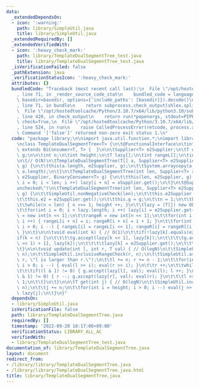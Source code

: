 ```yaml
---
data:
  _extendedDependsOn:
  - icon: ':warning:'
    path: library/SimpleUtil.java
    title: library/SimpleUtil.java
  _extendedRequiredBy: []
  _extendedVerifiedWith:
  - icon: ':heavy_check_mark:'
    path: library/TemplateDualSegmentTree_test.java
    title: library/TemplateDualSegmentTree_test.java
  _isVerificationFailed: false
  _pathExtension: java
  _verificationStatusIcon: ':heavy_check_mark:'
  attributes: {}
  bundledCode: "Traceback (most recent call last):\n  File \"/opt/hostedtoolcache/Python/3.10.7/x64/lib/python3.10/site-packages/onlinejudge_verify/documentation/build.py\"\
    , line 71, in _render_source_code_stat\n    bundled_code = language.bundle(stat.path,\
    \ basedir=basedir, options={'include_paths': [basedir]}).decode()\n  File \"/opt/hostedtoolcache/Python/3.10.7/x64/lib/python3.10/site-packages/onlinejudge_verify/languages/user_defined.py\"\
    , line 71, in bundle\n    return subprocess.check_output(shlex.split(command))\n\
    \  File \"/opt/hostedtoolcache/Python/3.10.7/x64/lib/python3.10/subprocess.py\"\
    , line 420, in check_output\n    return run(*popenargs, stdout=PIPE, timeout=timeout,\
    \ check=True,\n  File \"/opt/hostedtoolcache/Python/3.10.7/x64/lib/python3.10/subprocess.py\"\
    , line 524, in run\n    raise CalledProcessError(retcode, process.args,\nsubprocess.CalledProcessError:\
    \ Command '['false']' returned non-zero exit status 1.\n"
  code: "package library;\n\nimport java.util.function.*;\nimport library.SimpleUtil;\n\
    \nclass TemplateDualSegmentTree<T> {\n\t@FunctionalInterface\n\tinterface BinaryConsumer<T>\
    \ extends BiConsumer<T, T> {  }\n\n\tSupplier<T> e2Supplier;\n\tT e2;\n\tBinaryConsumer<T>\
    \ g;\n\n\tint n;\n\tint height;\n\tT lazy[];\n\tint rangeL[];\n\tint rangeR[];\n\
    \n\t// O(N)\n\tTemplateDualSegmentTree(T[] a, Supplier<T> e2Supplier, BinaryConsumer<T>\
    \ g) {\n\t\tthis(a.length, e2Supplier, g);\n\t\tSystem.arraycopy(a, 0, lazy, n,\
    \ a.length);\n\t}\n\tTemplateDualSegmentTree(int len, Supplier<T> xSupplier, Supplier<T>\
    \ e2Supplier, BinaryConsumer<T> g) {\n\t\tthis(len, e2Supplier, g);\n\t\tfor(int\
    \ i = 0; i < len; i ++) lazy[i + n] = xSupplier.get();\n\t}\n\t@SuppressWarnings(\"\
    unchecked\")\n\tTemplateDualSegmentTree(int len, Supplier<T> e2Supplier, BinaryConsumer<T>\
    \ g) {\n\t\tSimpleUtil.nonNegativeCheck(len);\n\t\tthis.e2Supplier = e2Supplier;\n\
    \t\tthis.e2 = e2Supplier.get();\n\t\tthis.g = g;\n\t\tn = 1;\n\t\theight = 0;\n\
    \t\twhile(n < len) { n <<= 1; height ++; }\n\t\tlazy = (T[]) new Object[n << 1];\n\
    \t\tfor(int i = 0; i < lazy.length; i ++) lazy[i] = e2Supplier.get();\n\t\trangeL\
    \ = new int[n << 1];\n\t\trangeR = new int[n << 1];\n\t\tfor(int i = 0; i < n;\
    \ i ++) { rangeL[i + n] = i; rangeR[i + n] = i + 1; }\n\t\tfor(int i = n - 1;\
    \ i > 0; i --) { rangeL[i] = rangeL[i << 1]; rangeR[i] = rangeR[(i << 1) + 1];\
    \ }\n\t}\n\n\tvoid eval(int k) { // O(1)\n\t\tif(!lazy[k].equals(e2)) {\n\t\t\t\
    if(k < n) {\n\t\t\t\tg.accept(lazy[k << 1], lazy[k]);\n\t\t\t\tg.accept(lazy[(k\
    \ << 1) + 1], lazy[k]);\n\t\t\t\tlazy[k] = e2Supplier.get();\n\t\t\t}\n\t\t}\n\
    \t}\n\n\tvoid update(int l, int r, T val) { // O(logN)\n\t\tSimpleUtil.inclusiveRangeCheck(l,\
    \ n);\n\t\tSimpleUtil.inclusiveRangeCheck(r, n);\n\t\tSimpleUtil.assertion(l <=\
    \ r, \"l is larger than r.\");\n\t\tl += n; r += n - 1;\n\t\tfor(int i = height;\
    \ i > 0; i --) { eval(l >> i); eval(r >> i); }\n\t\tr ++;\n\t\twhile(l < r) {\n\
    \t\t\tif((l & 1) != 0) { g.accept(lazy[l], val); eval(l); l ++; }\n\t\t\tif((r\
    \ & 1) != 0) { r --; g.accept(lazy[r], val); eval(r); }\n\t\t\tl >>= 1; r >>=\
    \ 1;\n\t\t}\n\t}\n\n\tT get(int j) { // O(logN)\n\t\tSimpleUtil.inclusiveRangeCheck(j,\
    \ n);\n\t\tj += n;\n\t\tfor(int i = height; i > 0; i --) eval(j >> i);\n\t\treturn\
    \ lazy[j];\n\t}\n}"
  dependsOn:
  - library/SimpleUtil.java
  isVerificationFile: false
  path: library/TemplateDualSegmentTree.java
  requiredBy: []
  timestamp: '2022-09-20 18:17:06+09:00'
  verificationStatus: LIBRARY_ALL_AC
  verifiedWith:
  - library/TemplateDualSegmentTree_test.java
documentation_of: library/TemplateDualSegmentTree.java
layout: document
redirect_from:
- /library/library/TemplateDualSegmentTree.java
- /library/library/TemplateDualSegmentTree.java.html
title: library/TemplateDualSegmentTree.java
---
```

